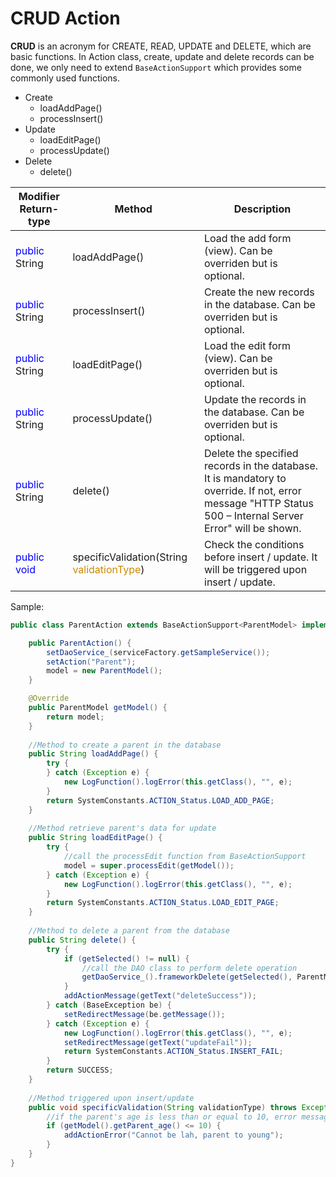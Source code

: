 # CRUD Action

**CRUD** is an acronym for CREATE, READ, UPDATE and DELETE, which are basic functions. In Action class, create, update and delete records can be done, we only need to extend `BaseActionSupport` which provides some commonly used functions.
- Create 
	- loadAddPage()
	- processInsert()
- Update
	- loadEditPage()
	- processUpdate()
- Delete 
	- delete()
	
	
| Modifier Return-type                           | Method 		      													| Description 																								                                                 | 
| ---------------------------------------------- | ---------------------------------------------------------------------------- | ---------------------------------------------------------------------------------------------------------------------------------------------------------- |
| <span style="color:blue">public</span> String  | loadAddPage()			 													| Load the add form (view). Can be overriden but is optional.																					             |
| <span style="color:blue">public</span> String  | processInsert()         														| Create the new records in the database. Can be overriden but is optional.																			         |
| <span style="color:blue">public</span> String  | loadEditPage()		     													| Load the edit form (view). Can be overriden but is optional.																					             |
| <span style="color:blue">public</span> String  | processUpdate()	     														| Update the records in the database. Can be overriden but is optional.																			             |
| <span style="color:blue">public</span> String  | delete()	                                                                    | Delete the specified records in the database. It is mandatory to override. If not, error message "HTTP Status 500 – Internal Server Error" will be shown.  |
| <span style="color:blue">public void </span>   | specificValidation(String <span style="color:#ca8a04">validationType</span>) | Check the conditions before insert / update. It will be triggered upon insert / update.														             |


Sample:
```java
public class ParentAction extends BaseActionSupport<ParentModel> implements ModelDriven<ParentModel>{

    public ParentAction() {
        setDaoService_(serviceFactory.getSampleService());
        setAction("Parent");
        model = new ParentModel();
    }

    @Override 
    public ParentModel getModel() {
        return model;
    }
	
	//Method to create a parent in the database
    public String loadAddPage() {
        try {
        } catch (Exception e) {
            new LogFunction().logError(this.getClass(), "", e);
        }
        return SystemConstants.ACTION_Status.LOAD_ADD_PAGE;
    }
	
	//Method retrieve parent's data for update
    public String loadEditPage() {
        try {
			//call the processEdit function from BaseActionSupport
            model = super.processEdit(getModel());
        } catch (Exception e) {
            new LogFunction().logError(this.getClass(), "", e);
        }
        return SystemConstants.ACTION_Status.LOAD_EDIT_PAGE;
    }
	
	//Method to delete a parent from the database
    public String delete() {
        try {
            if (getSelected() != null) {
				//call the DAO class to perform delete operation
                getDaoService_().frameworkDelete(getSelected(), ParentModel.class);
            }
            addActionMessage(getText("deleteSuccess"));
        } catch (BaseException be) {
            setRedirectMessage(be.getMessage());
        } catch (Exception e) {
            new LogFunction().logError(this.getClass(), "", e);
            setRedirectMessage(getText("updateFail"));
            return SystemConstants.ACTION_Status.INSERT_FAIL;
        }
        return SUCCESS;
    }
	
	//Method triggered upon insert/update
	public void specificValidation(String validationType) throws Exception {
		//if the parent's age is less than or equal to 10, error message will be prompted
        if (getModel().getParent_age() <= 10) {
            addActionError("Cannot be lah, parent to young");
        }
    }
}
```